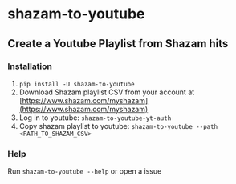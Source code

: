 # shazam-to-youtube
## Create a Youtube Playlist from Shazam hits
### Installation
1. `pip install -U shazam-to-youtube`
2. Download Shazam playlist CSV from your account at [https://www.shazam.com/myshazam](https://www.shazam.com/myshazam)
3. Log in to youtube: `shazam-to-youtube-yt-auth`
4. Copy shazam playlist to youtube: `shazam-to-youtube --path <PATH_TO_SHAZAM_CSV>`

### Help
Run `shazam-to-youtube --help`
or open a issue
